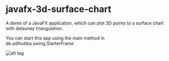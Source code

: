 # javafx-3d-surface-chart
A demo of a JavaFX application, which can plot 3D points to a surface chart with delauney triangulation.

You can start this app using the main method in de.adihubba.swing.StarterFrame

![alt tag](https://github.com/adihubba/javafx-3d-surface-chart/blob/master/Gauss.png)
